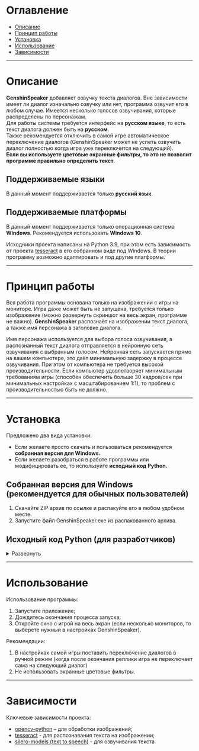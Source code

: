 # Оглавление

- [Описание](#title1)
- [Принцип работы](#title2)
- [Установка](#title3)
- [Использование](#title4)
- [Зависимости](#title6)

***

# <a id=title1> Описание </a>

**GenshinSpeaker** добавляет озвучку текста диалогов. Вне зависимости имеет ли диалог изначально озвучку или нет, программа озвучит его в любом случае. Имеется несколько голосов озвучивания, которые распределены по персонажам.  
Для работы системы требуется интерфейс на **русском языке**, то есть текст диалога должен быть на **русском**.  
Также рекомендуется отключить в самой игре автоматическое переключение диалогов (GenshinSpeaker может не успеть озвучить диалог полностью когда игра уже переключится на следующий).  
**Если вы используете цветовые экранные фильтры, то это не позволит программе правильно определить текст.** 

## Поддерживаемые языки

В данный момент поддерживается только **русский язык**.

## Поддерживаемые платформы

В данный момент поддерживается только операционная система **Windows**. Рекомендуется использовать **Windows 10**.

Исходники проекта написаны на Python 3.9, при этом есть зависимость от проекта [tesseract](https://github.com/tesseract-ocr/tesseract) в его собранном виде под Windows. В теории программу возможно адаптировать и под другие платформы.

***

# <a id=title2> Принцип работы </a>

Вся работа программы основана только на изображении с игры на мониторе. Игра даже может быть не запущена, требуется только изображение (можно развернуть скриншот на весь экран, программе не важно). **GenshinSpeaker** распознаёт на изображении текст диалога, а также имя персонажа в заголовке диалога.

Имя персонажа используется для выбора голоса озвучивания, а распознанный текст диалога отправляется в нейронную сеть озвучивания с выбранным голосом. Нейронная сеть запускается прямо на вашем компьютере, это даёт минимальную задержку в процессе озвучивания. При этом от компьютера не требуется высокой производительности. Если компьютер удовлетворяет минимальным требованиям игры (способен обеспечить больше 30 кадров/сек при минимальных настройках с масштабированием 1:1), то проблем c производительностью быть не должно.

***

# <a id=title3> Установка </a>

Предложено два вида установки:

-   Если желаете просто скачать и пользоваться рекомендуется **собранная версия для Windows.**
-   Если желаете разобраться в работе программы или модифицировать ее, то используйте **исходный код Python.**

## Собранная версия для Windows (рекомендуется для обычных пользователей)

1.  Скачайте ZIP архив по ссылке и распакуйте его в любом удобном месте.
2.  Запустите файл GenshinSpeaker.exe из распакованного архива.

## Исходный код Python (для разработчиков)
<details>
<summary> Развернуть </summary>

1.  Скачивание репозитория:

```Terminal
git clone https://github.com/Neon717/GenshinSpeaker.git
```

2.  Переход в папку репозитория:

```Terminal
cd GenshinSpeaker
```

3.  Установка зависимостей Python:

```Terminal
pip install -r .\requirements.txt
```

4.  Распаковать собранную Windows версию **tesseract** в папку **external**, чтобы получилась следующая структура проекта:

```
GenshinSpeaker/
├─ data\
|  └─ ...
├─ ui\
|  └─ ...
├─ src\
|  ├─ ...
|  ├─ main.py
|  └─ ...
├─ external\
|  ├─ SileroModels\
|  |  └─ ...
|  └─ Tesseract-OCR\
|    ├─ ...
|    ├─ tesseract.exe
|    └─ ...
├─ .gitignore
└─ requirements.txt
```

5.  Запуск приложения (пример для запуска из корневой папки проекта):

```Terminal
python src/main.py
```

</details>

***

# <a id=title4> Использование </a>


Использование программы:
1. Запустите приложение;
2. Дождитесь окончания процесса запуска;
3. Откройте окно с игрой на весь экран (если несколько мониторов, то выберете нужный в настройках GenshinSpeaker).  

Рекомендации: 
1. В настройках самой игры поставить переключение диалогов в ручной режим (когда после окончания реплики игра не переключает сама на следующий диалог)
2. Не использовать экранные цветовые фильтры.

***

# <a id=title6> Зависимости </a>

Ключевые зависимости проекта:

- [opencv-python](https://pypi.org/project/opencv-python/) – для обработки изображений;
- [tesseract](https://github.com/tesseract-ocr/tesseract) - для распознавания текста на изображении;
- [silero-models (text to speech)](https://github.com/snakers4) - для озвучивания текста

<!-- #version: 5.4-1 -->

